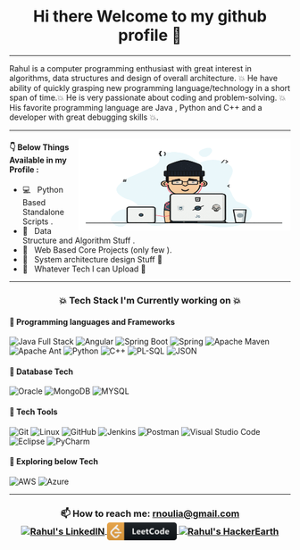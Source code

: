 <h1 align='center'>
Hi there Welcome to my github profile 👋
</h1>
<hr>
Rahul is a computer programming enthusiast with great interest in algorithms, data structures and design of overall architecture. 💥 He have ability of quickly grasping new programming language/technology in a short span of time.💥 He is very passionate about coding and problem-solving. 💥 His favorite programming language are Java , Python and C++ and a developer with great debugging skills 💥.
<hr>

<img align="right" alt="GIF" src="https://github.com/RahulNoulia/RahulNoulia/blob/main/code.gif" width="380" height="165" />

#### 👇 Below Things Available in my Profile :

- 💻 &nbsp; Python Based Standalone Scripts .
- 📝 &nbsp; Data Structure and Algorithm Stuff .
- 📝 &nbsp; Web Based Core Projects (only few ).
- 📝 &nbsp; System architecture design Stuff 💙 
- 📝 &nbsp; Whatever Tech I can Upload 💙 

<hr>

<h3 align='center'> 💥 Tech Stack I'm Currently working on 💥</h3>

#### 🔭 Programming languages and Frameworks
![Java Full Stack](https://img.shields.io/badge/Java-ED8B00?style=for-the-badge&logo=java&logoColor=white)
![Angular](https://img.shields.io/badge/angular-%23DD0031.svg?style=for-the-badge&logo=angular&logoColor=white)
![Spring Boot](https://img.shields.io/badge/Spring_Boot-F2F4F9?style=for-the-badge&logo=spring-boot)
![Spring](https://img.shields.io/badge/Spring-6DB33F?style=for-the-badge&logo=spring&logoColor=white)
![Apache Maven](https://img.shields.io/badge/Apache%20Maven-C71A36?style=for-the-badge&logo=Apache%20Maven&logoColor=white)
![Apache Ant](https://img.shields.io/badge/Apache%20Ant-A81C7D?style=for-the-badge&logo=Apache%20Ant&logoColor=white)
![Python](https://img.shields.io/badge/python-3670A0?style=for-the-badge&logo=python&logoColor=ffdd54)
![C++](https://img.shields.io/badge/c++-%2300599C.svg?style=for-the-badge&logo=c%2B%2B&logoColor=white)
![PL-SQL](https://img.shields.io/badge/PLSQL-F80000?style=for-the-badge&logo=oracle&logoColor=black)
![JSON](https://img.shields.io/badge/json-5E5C5C?style=for-the-badge&logo=json&logoColor=white)

#### 🔭 Database Tech 
![Oracle](https://img.shields.io/badge/Oracle-F80000?style=for-the-badge&logo=oracle&logoColor=white)
![MongoDB](https://img.shields.io/badge/MongoDB-%234ea94b.svg?style=for-the-badge&logo=mongodb&logoColor=white)
![MYSQL](https://img.shields.io/badge/MySQL-005C84?style=for-the-badge&logo=mysql&logoColor=white)

#### 🔭 Tech Tools 
![Git](https://img.shields.io/badge/git-%23F05033.svg?style=for-the-badge&logo=git&logoColor=white)
![Linux](https://img.shields.io/badge/Linux-FCC624?style=for-the-badge&logo=linux&logoColor=black)
![GitHub](https://img.shields.io/badge/github-%23121011.svg?style=for-the-badge&logo=github&logoColor=white)
![Jenkins](https://img.shields.io/badge/jenkins-%232C5263.svg?style=for-the-badge&logo=jenkins&logoColor=white)
![Postman](https://img.shields.io/badge/Postman-FF6C37?style=for-the-badge&logo=Postman&logoColor=white)
![Visual Studio Code](https://img.shields.io/badge/Visual%20Studio%20Code-0078d7.svg?style=for-the-badge&logo=visual-studio-code&logoColor=white)
![Eclipse](https://img.shields.io/badge/Eclipse-2C2255?style=for-the-badge&logo=eclipse&logoColor=white)
![PyCharm](https://img.shields.io/badge/pycharm-143?style=for-the-badge&logo=pycharm&logoColor=black&color=black&labelColor=green)

#### 🌱 Exploring below Tech

![AWS](https://img.shields.io/badge/AWS-%23FF9900.svg?style=for-the-badge&logo=amazon-aws&logoColor=white) 
![Azure](https://img.shields.io/badge/azure-%230072C6.svg?style=for-the-badge&logo=azure-devops&logoColor=white)

<hr>

<h3 align='center'>
📫 How to reach me: <a href='mailto:rnoulia@gmail.com'>rnoulia@gmail.com</a> <br>
  <a href="https://www.linkedin.com/in/rnoulia/">
  <img align="center" alt="Rahul's LinkedIN" width="120px" src="https://img.shields.io/badge/linkedin-%230077B5.svg?style=for-the-badge&logo=linkedin&     logoColor=white" />
    <!--
   <a href="https://www.codechef.com/users/rnoulia">
  <img align="center" alt="Rahul's CodeChef" width="130px" src="https://img.shields.io/badge/CodeChef-%23964B00.svg?style=for-the-badge&logo=CodeChef&logoColor=white" /> 
 </a> -->
<a href="https://leetcode.com/RahulNoulia">
  <img align="center" alt="Rahul's LeetCode" width="125px" src="https://github.com/RahulNoulia/RahulNoulia/blob/main/leetcode.png" /> 
</a> 
<a href="https://www.hackerearth.com/@Noulia_G">
  <img align="center" alt="Rahul's HackerEarth" width="130px" src="https://img.shields.io/badge/HackerEarth-%232C3454.svg?&style=for-the-badge&logo=HackerEarth&logoColor=Blue" /> 
</a> 
</h3>
<!--
**RahulNoulia/RahulNoulia** is a ✨ _special_ ✨ repository because its `README.md` (this file) appears on your GitHub profile.

Here are some ideas to get you started:

- 🔭 I’m currently working on ...
- 🌱 I’m currently learning ...
- 👯 I’m looking to collaborate on ...
- 🤔 I’m looking for help with ...
- 💬 Ask me about ...
- 📫 How to reach me: ...
- 😄 Pronouns: ...
- ⚡ Fun fact: ...
-->
